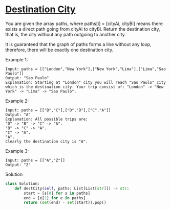 # [Destination City](https://leetcode.com/problems/destination-city/)

You are given the array paths, where paths[i] = [cityAi, cityBi] means there exists a direct path going from cityAi to 
cityBi. Return the destination city, that is, the city without any path outgoing to another city.

It is guaranteed that the graph of paths forms a line without any loop, therefore, there will be exactly one 
destination city.

Example 1:
```
Input: paths = [["London","New York"],["New York","Lima"],["Lima","Sao Paulo"]]
Output: "Sao Paulo" 
Explanation: Starting at "London" city you will reach "Sao Paulo" city which is the destination city. Your trip consist of: "London" -> "New York" -> "Lima" -> "Sao Paulo".
```
Example 2:
```
Input: paths = [["B","C"],["D","B"],["C","A"]]
Output: "A"
Explanation: All possible trips are: 
"D" -> "B" -> "C" -> "A". 
"B" -> "C" -> "A". 
"C" -> "A". 
"A". 
Clearly the destination city is "A".
```
Example 3:
```
Input: paths = [["A","Z"]]
Output: "Z"
```
Solution
```python
class Solution:
    def destCity(self, paths: List[List[str]]) -> str:
        start = [s[0] for s in paths]
        end = [e[1] for e in paths]
        return (set(end) - set(start)).pop()
```


